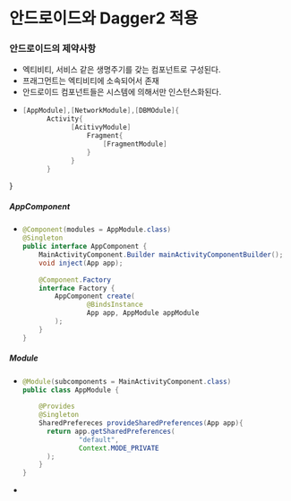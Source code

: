 # 안드로이드와 Dagger2 적용
### 안드로이드의 제약사항
* 엑티비티, 서비스 같은 생명주기를 갖는 컴포넌트로 구성된다.
* 프래그먼트는 엑티비티에 소속되어서 존재
* 안드로이드 컴포넌트들은 시스템에 의해서만 인스턴스화된다.
* ```java
  [AppModule],[NetworkModule],[DBMOdule]{
        Activity{
              [AcitivyModule]
                  Fragment{
                      [FragmentModule]
                  }
              }
        }
 }
##### AppComponent
* ```java
  @Component(modules = AppModule.class)
  @Singleton
  public interface AppComponent {
      MainActivityComponent.Builder mainActivityComponentBuilder();
      void inject(App app);
      
      @Component.Factory
      interface Factory {
          AppComponent create(
                  @BindsInstance 
                  App app, AppModule appModule
          );
      }
  }
##### Module
* ```java
  @Module(subcomponents = MainActivityComponent.class)
  public class AppModule {
    
      @Provides
      @Singleton
      SharedPrefereces provideSharedPreferences(App app){
        return app.getSharedPreferences(
                "default",
                Context.MODE_PRIVATE
        );
      }
  }
* 
